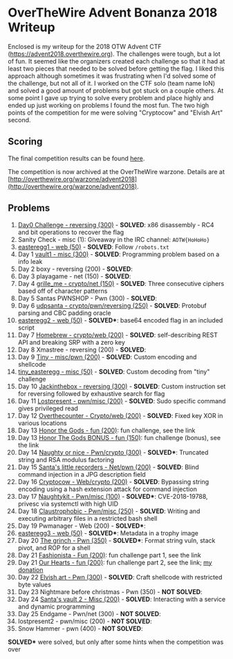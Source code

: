 # OverTheWire Advent Bonanza 2018 Writeup

Enclosed is my writeup for the 2018 OTW Advent CTF (https://advent2018.overthewire.org). The challenges were tough, but a lot of fun. It seemed like the organizers created each challenge so that it had at least two pieces that needed to be solved before getting the flag. I liked this approach although sometimes it was frustrating when I'd solved some of the challenge, but not all of it. I worked on the CTF solo (team name IoN) and solved a good amount of problems but got stuck on a couple others. At some point I gave up trying to solve every problem and place highly and ended up just working on problems I found the most fun. The two high points of the competition for me were solving "Cryptocow" and "Elvish Art" second.

## Scoring

The final competition results can be found [here](https://advent2018.overthewire.org/dashboard/scoreboard/).

The competition is now archived at the OverTheWire warzone. Details are at [http://overthewire.org/warzone/advent2018](http://overthewire.org/warzone/advent2018).

## Problems

1. [Day0 Challenge - reversing (300)](./day0.md) - __SOLVED__: x86 disassembly - RC4 and bit operations to recover the flag
2. Sanity Check - misc (1): Giveaway in the IRC channel: `AOTW{HoHoHo}`
3. [easteregg1 - web (50)](./easteregg1.md) - __SOLVED__: Follow `/robots.txt`
4. Day 1 [vault1 - misc (300)](./day1.md) - __SOLVED__: Programming problem based on a info leak
5. Day 2 boxy - reversing (200) - __SOLVED__: 
6. Day 3 playagame - net (150) - __SOLVED__: 
7. Day 4 [grille_me - crypto/net (150)](./day4.md) - __SOLVED__: Three consecutive ciphers based off of character patterns
8. Day 5 Santas PWNSHOP - Pwn (300) - __SOLVED__: 
9. Day 6 [udpsanta - crypto/pwn/reversing (250)](./day6.md) - __SOLVED__: Protobuf parsing and CBC padding oracle
10. [easteregg2 - web (50)](./easteregg2.md) - __SOLVED*__: base64 encoded flag in an included script
11. Day 7 [Homebrew - crypto/web (200)](./day7.md) - __SOLVED__: self-describing REST API and breaking SRP with a zero key
12. Day 8 Xmastree - reversing (200) - __SOLVED__: 
13. Day 9 [Tiny - misc/pwn (200)](./day9.md) - __SOLVED__: Custom encoding and shellcode
14. [tiny_easteregg - misc (50)](./tiny_easteregg.md) - __SOLVED__: Custom decoding from "tiny" challenge
15. Day 10 [Jackinthebox - reversing (300)](./day10.md) - __SOLVED__: Custom instruction set for reversing followed by exhaustive search for flag
16. Day 11 [Lostpresent - pwn/misc (200)](./day11.md) - __SOLVED__: Sudo specific command gives privileged read
17. Day 12 [Overthecounter - Crypto/web (200)](./day12.md) - __SOLVED__: Fixed key XOR in various locations
18. Day 13 [Honor the Gods - fun (200)](https://github.com/OverTheWireOrg/advent2018-honorthegods): fun challenge, see the link
19. Day 13 [Honor The Gods BONUS - fun (150)](https://github.com/OverTheWireOrg/advent2018-honorthegods): fun challenge (bonus), see the link
20. Day 14 [Naughty or nice - Pwn/crypto (300)](./day14.md) - __SOLVED*__: Truncated string and RSA modulus factoring
21. Day 15 [Santa's little recorders - Net/pwn (200)](./day15.md) - __SOLVED__: Blind command injection in a JPG description field
22. Day 16 [Cryptocow - Web/crypto (200)](./day16.md) - __SOLVED__: Bypassing string encoding using a hash extension attack for command injection
23. Day 17 [Naughtykit - Pwn/misc (100)](./day17.md) - __SOLVED*__: CVE-2018-19788, privesc via systemctl with high UID
24. Day 18 [Claustrophobic - Pwn/misc (250)](./day18.md) - __SOLVED__: Writing and executing arbitrary files in a restricted bash shell
25. Day 19 Pwmanager - Web (200) - __SOLVED*__: 
26. [easteregg3 - web (50)](./easteregg3.md) - __SOLVED*__: Metadata in a trophy image
27. Day 20 [The grinch - Pwn (350)](./day20.md) - __SOLVED*__: Format string vuln, stack pivot, and ROP for a shell
28. Day 21 [Fashionista - Fun (200)](https://github.com/OverTheWireOrg/advent2018-fashionista): fun challenge part 1, see the link
29. Day 21 [Our Hearts - fun (200)](https://github.com/OverTheWireOrg/advent2018-fashionista): fun challenge part 2, see the link; [my donation](https://twitter.com/jwnovak/status/1077224297553412098)
30. Day 22 [Elvish art - Pwn (300)](./day22.md) - __SOLVED__: Craft shellcode with restricted byte values
31. Day 23 Nightmare before christmas - Pwn (350) - __NOT SOLVED__: 
32. Day 24 [Santa's vault 2 - Misc (200)](./day24.md) - __SOLVED__: Interacting with a service and dynamic programming
33. Day 25 Endgame - Pwn/net (300) - __NOT SOLVED__: 
34. lostpresent2 - pwn/misc (200) - __NOT SOLVED__: 
35. Snow Hammer - pwn (400) - __NOT SOLVED__:

__SOLVED*__ were solved, but only after some hints when the competition was over

